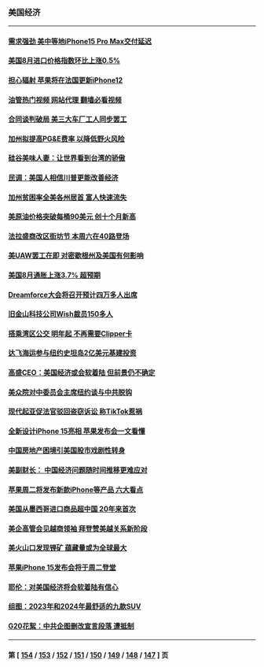 ### 美国经济
---
#### [需求强劲 美中等地iPhone15 Pro Max交付延迟](../../pages/ncid1078158/n14074640.md?09160445) 
#### [美国8月进口价格指数环比上涨0.5%](../../pages/ncid1078158/n14074628.md?09160445) 
#### [担心辐射 苹果将在法国更新iPhone12](../../pages/ncid1078158/n14074544.md?09160445) 
#### [油管热门视频 网站代理 翻墙必看视频](http://138.2.39.72:81/youtube.html?epic-marker?09160445)
#### [合同谈判破局 美三大车厂工人同步罢工](../../pages/ncid1078158/n14074336.md?09160445) 
#### [加州拟提高PG&E费率 以降低野火风险](../../pages/ncid1078158/n14074353.md?09160445) 
#### [硅谷美味人妻：让世界看到台湾的骄傲](../../pages/ncid1078158/n14074297.md?09160445) 
#### [民调：美国人相信川普更能改善经济](../../pages/ncid1078158/n14074136.md?09160445) 
#### [加州贫困率全美各州居首 富人快速流失](../../pages/ncid1078158/n14074128.md?09160445) 
#### [美原油价格突破每桶90美元 创十个月新高](../../pages/ncid1078158/n14073979.md?09160445) 
#### [法拉盛商改区街坊节 本周六在40路登场](../../pages/ncid1078158/n14073487.md?09160445) 
#### [美UAW罢工在即 对密歇根州及美国有何影响](../../pages/ncid1078158/n14073327.md?09160445) 
#### [美国8月通胀上涨3.7% 超预期](../../pages/ncid1078158/n14073101.md?09160445) 
#### [Dreamforce大会将召开预计四万多人出席](../../pages/ncid1078158/n14072818.md?09160445) 
#### [旧金山科技公司Wish裁员150多人](../../pages/ncid1078158/n14072695.md?09160445) 
#### [搭乘湾区公交 明年起 不再需要Clipper卡](../../pages/ncid1078158/n14072687.md?09160445) 
#### [达飞海运参与纽约史坦岛2亿美元基建投资](../../pages/ncid1078158/n14072648.md?09160445) 
#### [高盛CEO：美国经济或会软着陆 但前景仍不确定](../../pages/ncid1078158/n14072381.md?09160445) 
#### [美众院对中委员会主席纽约谈与中共脱钩](../../pages/ncid1078158/n14072292.md?09160445) 
#### [现代起亚促法官驳回盗窃诉讼 称TikTok惹祸](../../pages/ncid1078158/n14072361.md?09160445) 
#### [全新设计iPhone 15亮相 苹果发布会一文看懂](../../pages/ncid1078158/n14072367.md?09160445) 
#### [中国房地产困境引美国股市戏剧性转身](../../pages/ncid1078158/n14071821.md?09160445) 
#### [美副财长： 中国经济问题随时间推移更难应对](../../pages/ncid1078158/n14071653.md?09160445) 
#### [苹果周二将发布新款iPhone等产品 六大看点](../../pages/ncid1078158/n14071655.md?09160445) 
#### [美国从墨西哥进口商品超中国 20年来首次](../../pages/ncid1078158/n14071610.md?09160445) 
#### [美企高管会见越商领袖 拜登赞美越关系新阶段](../../pages/ncid1078158/n14071505.md?09160445) 
#### [美火山口发现锂矿 蕴藏量或为全球最大](../../pages/ncid1078158/n14071387.md?09160445) 
#### [苹果iPhone 15发布会将于周二登堂](../../pages/ncid1078158/n14071300.md?09160445) 
#### [耶伦：对美国经济将会软着陆有信心](../../pages/ncid1078158/n14071235.md?09160445) 
#### [组图：2023年和2024年最舒适的九款SUV](../../pages/ncid1078158/n14064487.md?09160445) 
#### [G20花絮：中共企图删改宣言段落 遭抵制](../../pages/ncid1078158/n14070960.md?09160445) 

---
#### 第 [ [154](./154.md?09160445) / [153](./153.md?09160445) / [152](./152.md?09160445) / [151](./151.md?09160445) / [150](./150.md?09160445) / [149](./149.md?09160445) / [148](./148.md?09160445) / [147](./147.md?09160445) ] 页
